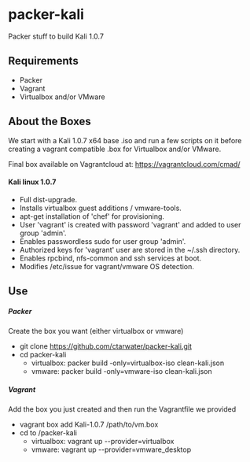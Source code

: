 packer-kali
===========
Packer stuff to build Kali 1.0.7

## Requirements
* Packer
* Vagrant
* Virtualbox and/or VMware

## About the Boxes
We start with a Kali 1.0.7 x64 base .iso and run a few scripts on it before creating a vagrant compatible .box for Virtualbox and/or VMware.

Final box available on Vagrantcloud at: https://vagrantcloud.com/cmad/

#### Kali linux 1.0.7
 - Full dist-upgrade.
 - Installs virtualbox guest additions / vmware-tools.
 - apt-get installation of 'chef' for provisioning.
 - User 'vagrant' is created with password 'vagrant' and added to user group 'admin'.
 - Enables passwordless sudo for user group 'admin'.
 - Authorized keys for 'vagrant' user are stored in the ~/.ssh directory.
 - Enables rpcbind, nfs-common and ssh services at boot.
 - Modifies /etc/issue for vagrant/vmware OS detection.
 
## Use
##### Packer #####
Create the box you want (either virtualbox or vmware)

 - git clone https://github.com/ctarwater/packer-kali.git
 - cd packer-kali
   - virtualbox: packer build -only=virtualbox-iso clean-kali.json
   - vmware: packer build -only=vmware-iso clean-kali.json 
 
##### Vagrant #####
Add the box you just created and then run the Vagrantfile we provided

 - vagrant box add Kali-1.0.7 /path/to/vm.box
 - cd to /packer-kali
   - virtualbox: vagrant up --provider=virtualbox
   - vmware: vagrant up --provider=vmware_desktop
